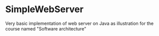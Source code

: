 # SimpleWebServer
Very basic implementation of web server on Java as illustration for the course named "Software architecture"
